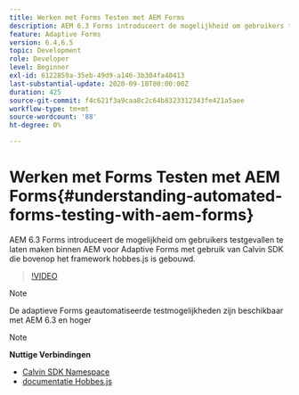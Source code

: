 ```yaml
---
title: Werken met Forms Testen met AEM Forms
description: AEM 6.3 Forms introduceert de mogelijkheid om gebruikers testgevallen te laten maken binnen AEM voor Adaptive Forms met gebruik van Calvin SDK die bovenop het framework hobbes.js is gebouwd
feature: Adaptive Forms
version: 6.4,6.5
topic: Development
role: Developer
level: Beginner
exl-id: 6122859a-35eb-49d9-a146-3b304fa40413
last-substantial-update: 2020-09-10T00:00:00Z
duration: 425
source-git-commit: f4c621f3a9caa8c2c64b8323312343fe421a5aee
workflow-type: tm+mt
source-wordcount: '88'
ht-degree: 0%

---
```


# Werken met Forms Testen met AEM Forms{#understanding-automated-forms-testing-with-aem-forms}

AEM 6.3 Forms introduceert de mogelijkheid om gebruikers testgevallen te laten maken binnen AEM voor Adaptive Forms met gebruik van Calvin SDK die bovenop het framework hobbes.js is gebouwd.

>[!VIDEO](https://video.tv.adobe.com/v/19700?quality=12&learn=on)

>[!NOTE]
>
>De adaptieve Forms geautomatiseerde testmogelijkheden zijn beschikbaar met AEM 6.3 en hoger

>[!NOTE]
>
>**Nuttige Verbindingen**
>
>* [ Calvin SDK Namespace ](https://helpx.adobe.com/aem-forms/6-3/calvin-sdk-javascript-api/calvin.html)
>* [ documentatie Hobbes.js ](https://experienceleague.adobe.com/docs/experience-manager-release-information/aem-release-updates/previous-updates/aem-previous-versions.html)
